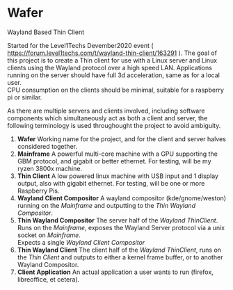 # Wafer
Wayland Based Thin Client

Started for the Level1Techs Devember2020 event ( https://forum.level1techs.com/t/wayland-thin-client/163291 ).
The goal of this project is to create a Thin client for use with a Linux server and Linux clients using the Wayland protocol over a high speed LAN.
Applications running on the server should have full 3d acceleration, same as for a local user.  
CPU consumption on the clients should be minimal, suitable for a raspberry pi or similar.

As there are multiple servers and clients involved, including software components which simultaneously act as both a client and server, the following terminology is used throughought the project to avoid ambiguity.


1. **Wafer**
  Working name for the project, and for the client and server halves considered together.  
1. **Mainframe**
    A powerful multi-core machine with a GPU supporting the GBM protocol, and gigabit or better ethernet.
  For testing, will be my ryzen 3800x machine.
1. **Thin Client**
  A low powered linux machine with USB input and 1 display output, also with gigabit ethernet.
  For testing, will be one or more Raspberry Pis.
1. **Wayland Client Compositor**
  A wayland compositor (kde/gnome/weston) running on the *Mainframe* and outputting to the *Thin Wayland Compositor*.
1.  **Thin Wayland Compositor**
     The server half of the *Wayland ThinClient*.  Runs on the *Mainframe*, exposes the Wayland Server protocol via a unix socket on *Mainframe*.  
  Expects a single *Wayland Client Compositor*
1.  **Thin Wayland Client**
  The client half of the *Wayland ThinClient*, runs on the *Thin Client* and outputs to either a kernel frame buffer, or to another Wayland Compositor.
1.  **Client Application**
  An actual application a user wants to run (firefox, libreoffice, et cetera).  
